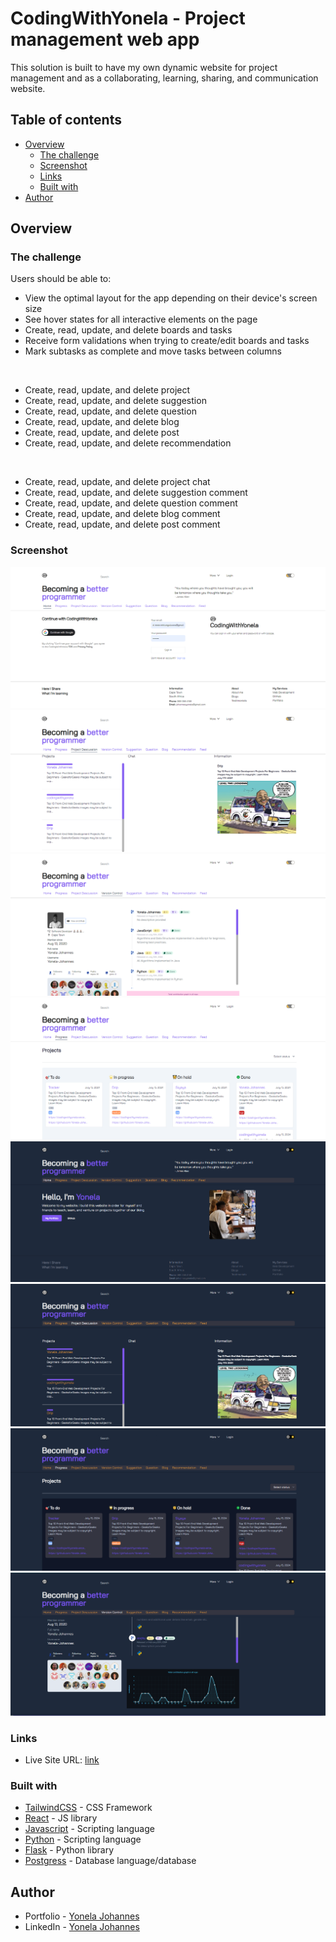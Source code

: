 # CodingWithYonela - Project management web app


This solution is built to have my own dynamic website for project management and as a collaborating, learning, sharing, and communication website.

## Table of contents

- [Overview](#overview)
  - [The challenge](#the-challenge)
  - [Screenshot](#screenshot)
  - [Links](#links)
  - [Built with](#built-with)
- [Author](#author)

## Overview

### The challenge

Users should be able to:

- View the optimal layout for the app depending on their device's screen size
- See hover states for all interactive elements on the page
- Create, read, update, and delete boards and tasks
- Receive form validations when trying to create/edit boards and tasks
- Mark subtasks as complete and move tasks between columns

<br />

- Create, read, update, and delete project
- Create, read, update, and delete suggestion
- Create, read, update, and delete question
- Create, read, update, and delete blog
- Create, read, update, and delete post
- Create, read, update, and delete recommendation

<br />

- Create, read, update, and delete project chat
- Create, read, update, and delete suggestion comment
- Create, read, update, and delete question comment
- Create, read, update, and delete blog comment
- Create, read, update, and delete post comment

### Screenshot

![Screenshot](<./client/public/assets/1.png>)
![Screenshot](<./client/public/assets/2.png>)
![Screenshot](<./client/public/assets/3.png>)
![Screenshot](<./client/public/assets/4.png>)
![Screenshot](<./client/public/assets/5.png>)
![Screenshot](<./client/public/assets/6.png>)
![Screenshot](<./client/public/assets/7.png>)
![Screenshot](<./client/public/assets/8.png>)

### Links

- Live Site URL: [link](https)

### Built with

- [TailwindCSS](https://tailwindcss.com/) - CSS Framework
- [React](https://reactjs.org/) - JS library
- [Javascript](https://javascript.com/) - Scripting language
- [Python](https://python.org/) - Scripting language
- [Flask](https://flask.palletsprojects.com/en/3.0.x/) - Python library
- [Postgress](https://postgresql.org/) - Database language/database


## Author

- Portfolio - [Yonela Johannes](https://www.linkedin.com/in/yonela-johannes/)
- LinkedIn - [Yonela Johannes](https://www.linkedin.com/in/yonela-johannes/)
